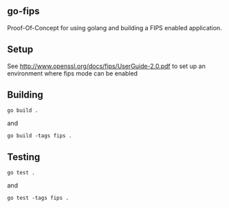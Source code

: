 ## go-fips

Proof-Of-Concept for using golang and building a FIPS enabled application.


## Setup

See http://www.openssl.org/docs/fips/UserGuide-2.0.pdf
to set up an environment where fips mode can be enabled

## Building

```
go build .
```

and

```
go build -tags fips .
```

## Testing

```
go test .
```

and

```
go test -tags fips .
```

